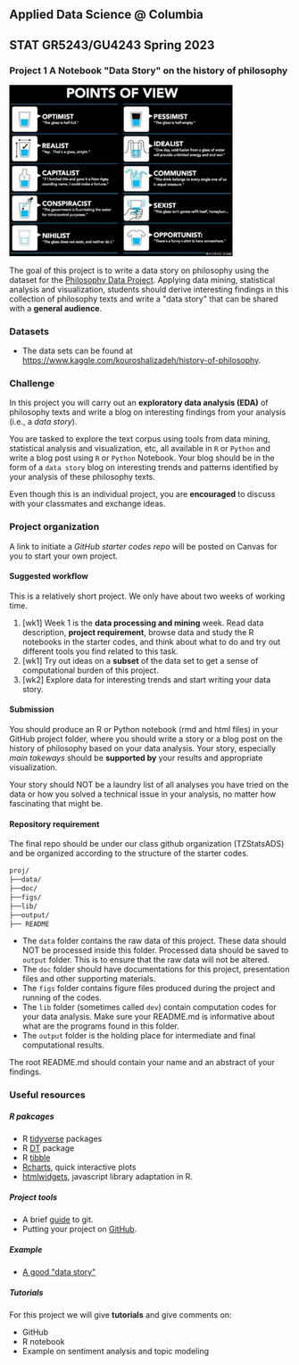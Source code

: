 ## Applied Data Science @ Columbia
## STAT GR5243/GU4243 Spring 2023
### Project 1 A Notebook "Data Story" on the history of philosophy

<img src="../figs/100126-the-glass.jpeg" width="400">

The goal of this project is to write a data story on philosophy using the dataset for the [Philosophy Data Project](http://philosophydata.com/index.html). Applying data mining, statistical analysis and visualization, students should derive interesting findings in this collection of philosophy texts and write a "data story" that can be shared with a **general audience**. 

### Datasets

+ The data sets can be found at https://www.kaggle.com/kouroshalizadeh/history-of-philosophy. 

### Challenge 

In this project you will carry out an **exploratory data analysis (EDA)** of philosophy texts and write a blog on interesting findings from your analysis (i.e., a *data story*).

You are tasked to explore the text corpus using tools from data mining, statistical analysis and visualization, etc, all available in `R` or `Python` and write a blog post using `R` or `Python` Notebook. Your blog should be in the form of a `data story` blog on interesting trends and patterns identified by your analysis of these philosophy texts. 

Even though this is an individual project, you are **encouraged** to discuss with your classmates and exchange ideas. 

### Project organization

A link to initiate a *GitHub starter codes repo* will be posted on Canvas for you to start your own project. 

#### Suggested workflow
This is a relatively short project. We only have about two weeks of working time. 

1. [wk1] Week 1 is the **data processing and mining** week. Read data description, **project requirement**, browse data and study the R notebooks in the starter codes, and think about what to do and try out different tools you find related to this task.
2. [wk1] Try out ideas on a **subset** of the data set to get a sense of computational burden of this project. 
3. [wk2] Explore data for interesting trends and start writing your data story. 

#### Submission
You should produce an R or Python notebook (rmd and html files) in your GitHub project folder, where you should write a story or a blog post on the history of philosophy based on your data analysis. Your story, especially *main takeways* should be **supported by** your results and appropriate visualization. 

Your story should NOT be a laundry list of all analyses you have tried on the data or how you solved a technical issue in your analysis, no matter how fascinating that might be. 

#### Repository requirement

The final repo should be under our class github organization (TZStatsADS) and be organized according to the structure of the starter codes. 

```
proj/
├──data/
├──doc/
├──figs/
├──lib/
├──output/
├── README
```
- The `data` folder contains the raw data of this project. These data should NOT be processed inside this folder. Processed data should be saved to `output` folder. This is to ensure that the raw data will not be altered. 
- The `doc` folder should have documentations for this project, presentation files and other supporting materials. 
- The `figs` folder contains figure files produced during the project and running of the codes. 
- The `lib` folder (sometimes called `dev`) contain computation codes for your data analysis. Make sure your README.md is informative about what are the programs found in this folder. 
- The `output` folder is the holding place for intermediate and final computational results.

The root README.md should contain your name and an abstract of your findings. 

### Useful resources

##### R pakcages
* R [tidyverse](https://www.tidyverse.org/) packages
* R [DT](http://www.htmlwidgets.org/showcase_datatables.html) package
* R [tibble](https://cran.r-project.org/web/packages/tibble/vignettes/tibble.html)
* [Rcharts](https://www.r-graph-gallery.com/interactive-charts.html), quick interactive plots
* [htmlwidgets](http://www.htmlwidgets.org/), javascript library adaptation in R. 

##### Project tools
* A brief [guide](http://rogerdudler.github.io/git-guide/) to git.
* Putting your project on [GitHub](https://guides.github.com/introduction/getting-your-project-on-github/).

##### Example
+ [A good "data story"](https://drhagen.com/blog/the-missing-11th-of-the-month/)

##### Tutorials

For this project we will give **tutorials** and give comments on:

- GitHub
- R notebook
- Example on sentiment analysis and topic modeling
